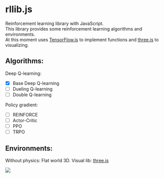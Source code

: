 # rllib.js
Reinforcement learning library with JavaScript.  
This library provides some reinforcement learning algorithms and environments.  
At this moment uses [TensorFlow.js](!https://github.com/tensorflow/tfjs) to implement functions and [three.js](!https://threejs.org/) to visualizing.  

## Algorithms:  
Deep Q-learning:  
- [x] Base Deep Q-learning  
- [ ] Dueling Q-learning  
- [ ] Double Q-learning  

Policy gradient:  
- [ ] REINFORCE  
- [ ] Actor-Critic  
- [ ] PPO  
- [ ] TRPO  

## Environments:
Without physics:
Flat world 3D.
Visual lib: [three.js](!https://threejs.org/)  


![](./readme/output.gif)